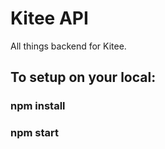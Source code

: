 # Kitee API

All things backend for Kitee.

## To setup on your local:

### npm install

### npm start
